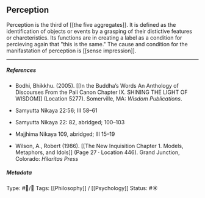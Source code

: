 ## Perception # 

Perception is the third of [[the five aggregates]]. It is defined as the identification of objects or events by a grasping of their distictive features or charcteristics. Its functions are in creating a label as a condition for percieving again that "this is the same." The cause and condition for the manifastation of perception is [[sense impression]].

___

##### References

- Bodhi, Bhikkhu. (2005). [[In the Buddha’s Words An Anthology of Discourses From the Pali Canon Chapter IX. SHINING THE LIGHT OF WISDOM]] (Location 5277). Somerville, MA: _Wisdom Publications_.

- Samyutta Nikaya 22:56; III 58–61

- Samyutta Nikaya 22: 82, abridged; 100–103 

- Majjhima Nikaya 109, abridged; III 15–19

- Wilson, A., Robert (1986). [[The New Inquisition Chapter 1. Models, Metaphors, and Idols]] (Page 27 · Location 446). Grand Junction, Colorado: _Hilaritas Press_

##### Metadata

Type: #🔵/🔵 
Tags: [[Philosophy]] / [[Psychology]] 
Status: #☀️ 
